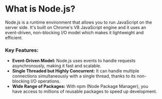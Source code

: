 # What is Node.js?

Node.js is a runtime environment that allows you to run JavaScript on the server side. It's built on Chrome's V8 JavaScript engine and it uses an event-driven, non-blocking I/O model which makes it lightweight and efficient.

### Key Features:
- **Event-Driven Model:** Node.js uses events to handle requests asynchronously, making it fast and scalable.
- **Single Threaded but Highly Concurrent:** It can handle multiple connections simultaneously with a single thread, thanks to its non-blocking I/O operations.
- **Wide Range of Packages:** With npm (Node Package Manager), you have access to millions of reusable packages to speed up development.
